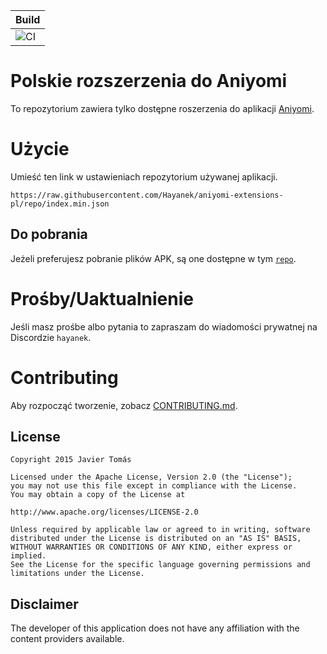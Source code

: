 | Build |
|-------|
| ![CI](https://github.com/aniyomiorg/aniyomi-extensions/workflows/CI/badge.svg?event=push) |

# Polskie rozszerzenia do Aniyomi

To repozytorium zawiera tylko dostępne roszerzenia do aplikacji [Aniyomi](https://github.com/aniyomiorg/aniyomi).

# Użycie

Umieść ten link w ustawieniach repozytorium używanej aplikacji.

```
https://raw.githubusercontent.com/Hayanek/aniyomi-extensions-pl/repo/index.min.json
```

## Do pobrania

Jeżeli preferujesz pobranie plików APK, są one dostępne w tym [`repo`](https://github.com/Hayanek/aniyomi-extensions-pl/tree/repo/apk).

# Prośby/Uaktualnienie

Jeśli masz prośbe albo pytania to zapraszam do wiadomości prywatnej na Discordzie ``hayanek``.

# Contributing

Aby rozpocząć tworzenie, zobacz [CONTRIBUTING.md](./CONTRIBUTING.md).

## License

    Copyright 2015 Javier Tomás

    Licensed under the Apache License, Version 2.0 (the "License");
    you may not use this file except in compliance with the License.
    You may obtain a copy of the License at

    http://www.apache.org/licenses/LICENSE-2.0

    Unless required by applicable law or agreed to in writing, software
    distributed under the License is distributed on an "AS IS" BASIS,
    WITHOUT WARRANTIES OR CONDITIONS OF ANY KIND, either express or implied.
    See the License for the specific language governing permissions and
    limitations under the License.

## Disclaimer

The developer of this application does not have any affiliation with the content providers available.
